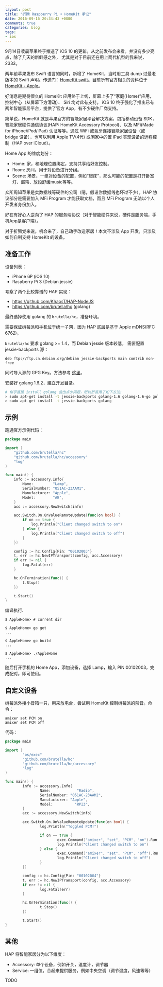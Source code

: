 ```yaml
---
layout: post
title: "折腾 Raspberry Pi + HomeKit 手记"
date: 2016-09-16 20:34:43 +0800
comments: true
categories: blog
tags:
- ios
---
```


9月14日凌晨苹果终于推送了 iOS 10 的更新。从之前发布会来看，并没有多少亮点，除了几天的新鲜感之外，
尤其是对于目前还在用上两代机型的我来说，2333。

两年前苹果发布 Swift 语言的同时，新增了 HomeKit，当时用工具 dump 过最老版本的 Swift 声明。传送门：[HomeKit.swift](https://github.com/andelf/Defines-Swift/blob/6a8cda2e12bf6e5a23979a1ad121e70a0eeef6dd/HomeKit.swift)。目前所有官方相关的资料位于 [HomeKit - Apple](http://www.apple.com/ios/home/)。

好消息是期待很久的 HomeKit 应用终于上线，屏幕上多了“家庭(Home)”应用，控制中心（从屏幕下方滑动）、
Siri 均对此有支持。
iOS 10 终于强化了推出已有两年智能家居平台，提供了官方 App，有不少硬件厂商支持。

简单说，HomeKit 就是苹果官方的智能家居平台解决方案，包括移动设备 SDK，智能家居硬件通信协议(HAP: HomeKit Accessory Protocol)、以及 MFi(Made for iPhone/iPod/iPad) 认证等等。通过 WiFi 或蓝牙连接智能家居设备（或 bridge 设备），也可以利用 Apple TV(4代) 或闲家中的置 iPad 实现设备的远程控制（HAP over iCloud）。

Home App 的维度划分：

- Home: 家，和地理位置绑定，支持共享给好友控制。
- Room: 房间，用于对设备进行分组。
- Scene: 场景，一组对设备的配置，例如“起床”，那么可能的配置是打开卧室灯、窗帘、放段舒缓music等等。

众所周知苹果是卖数据线等硬件的公司（嗯，假设你数据线也坏过不少），HAP 协议部分是需要加入 MFi Program 才能获取文档，而且 MFi Program 无法以个人开发者身份加入。

好在有好心人逆向了 HAP 的服务端协议（对于智能硬件来说，硬件是服务端，手机App是客户端）。

对于折腾党来说，机会来了，自己动手改造家居！本文不涉及 App 开发，只涉及如何自制支持 HomeKit 的设备。

## 准备工作

设备列表：

- iPhone 6P (iOS 10)
- Raspberry Pi 3 (Debian jessie)

考察了两个比较靠谱的 HAP 实现：

- https://github.com/KhaosT/HAP-NodeJS
- https://github.com/brutella/hc (golang)

最终选择使用 golang 的 ``brutella/hc``，准备环境。

需要保证树莓派和手机位于统一子网，因为 HAP 底层是基于 Apple mDNS(RFC 6762)。

``brutella/hc`` 要求 golang >= 1.4，而 Debian jessie 版本较低，
需要配置 jessie-backports 源：

```
deb ftp://ftp.cn.debian.org/debian jessie-backports main contrib non-free
```

同时导入源的 GPG Key。方法参考 [这里](http://raspberrypi.stackexchange.com/questions/12258/where-is-the-archive-key-for-backports-debian-org)。

安装好 golang 1.6.2，建立开发目录。

```bash
# 似乎直接 install golang 会出点小问题，所以折衷用了如下方法:
> sudo apt-get install -t jessie-backports golang-1.6 golang-1.6-go golang-1.6-src golang-1.6-doc
> sudo apt-get install -t jessie-backports golang
```

## 示例

跑通官方示例代码：

```go
package main

import (
	"github.com/brutella/hc"
	"github.com/brutella/hc/accessory"
	"log"
)

func main() {
	info := accessory.Info{
		Name:         "Lamp",
		SerialNumber: "051AC-23AAM1",
		Manufacturer: "Apple",
		Model:        "AB",
	}
	acc := accessory.NewSwitch(info)

	acc.Switch.On.OnValueRemoteUpdate(func(on bool) {
		if on == true {
			log.Println("Client changed switch to on")
		} else {
			log.Println("Client changed switch to off")
		}
	})

	config := hc.Config{Pin: "00102003"}
	t, err := hc.NewIPTransport(config, acc.Accessory)
	if err != nil {
		log.Fatal(err)
	}

	hc.OnTermination(func() {
		t.Stop()
	})

	t.Start()
}
```

编译执行.

```
$ AppleHome> # current dir

$ AppleHome> go get
...

$ AppleHome> go build
...

$ AppleHome> ./AppleHome
...
```

随后打开手机的 Home App，添加设备，选择 Lamp，输入 PIN 00102003，完成配对，即可使用。


## 自定义设备

树莓派外接小音箱一只，用来放电台，尝试用 HomeKit 控制树莓派的禁音。命令：

```
amixer set PCM on
amixer set PCM off
```

代码：

```go
package main

import (
        "os/exec"
        "github.com/brutella/hc"
        "github.com/brutella/hc/accessory"
        "log"
)

func main() {
        info := accessory.Info{
                Name:            "Radio",
                SerialNumber: "051AC-23AAM2",
                Manufacturer: "Apple",
                Model:          "RPI3",
        }
        acc := accessory.NewSwitch(info)

        acc.Switch.On.OnValueRemoteUpdate(func(on bool) {
                log.Println("Toggled PCM!")

                if on == true {
                        exec.Command("amixer", "set", "PCM", "on").Run()
                        log.Println("Client changed switch to on")
                } else {
                        exec.Command("amixer", "set", "PCM", "off").Run()
                        log.Println("Client changed switch to off")
                }
        })

        config := hc.Config{Pin: "00102004"}
        t, err := hc.NewIPTransport(config, acc.Accessory)
        if err != nil {
                log.Fatal(err)
        }

        hc.OnTermination(func() {
                t.Stop()
        })

        t.Start()
}
```

## 其他

HAP 将智能家居分为以下维度：

- Accessory: 单个设备，例如开关，温度计，调节器
- Service: 一组值，合起来提供服务，例如中央空调（调节温度，风速等等）

TODO
